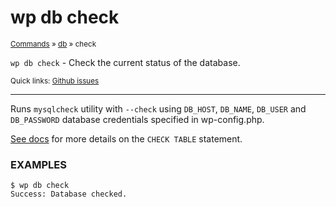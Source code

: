 # wp db check

<small>[Commands](/commands/) &raquo; [db](/commands/db/) &raquo; check</small>

`wp db check` - Check the current status of the database.

<small>Quick links: <a href="https://github.com/wp-cli/wp-cli/issues?q=is%3Aopen+label%3Acommand%3Adb-check+sort%3Aupdated-desc">Github issues</a></small>

<hr />

Runs `mysqlcheck` utility with `--check` using `DB_HOST`,
`DB_NAME`, `DB_USER` and `DB_PASSWORD` database credentials
specified in wp-config.php.

[See docs](http://dev.mysql.com/doc/refman/5.7/en/check-table.html)
for more details on the `CHECK TABLE` statement.

### EXAMPLES

    $ wp db check
    Success: Database checked.



